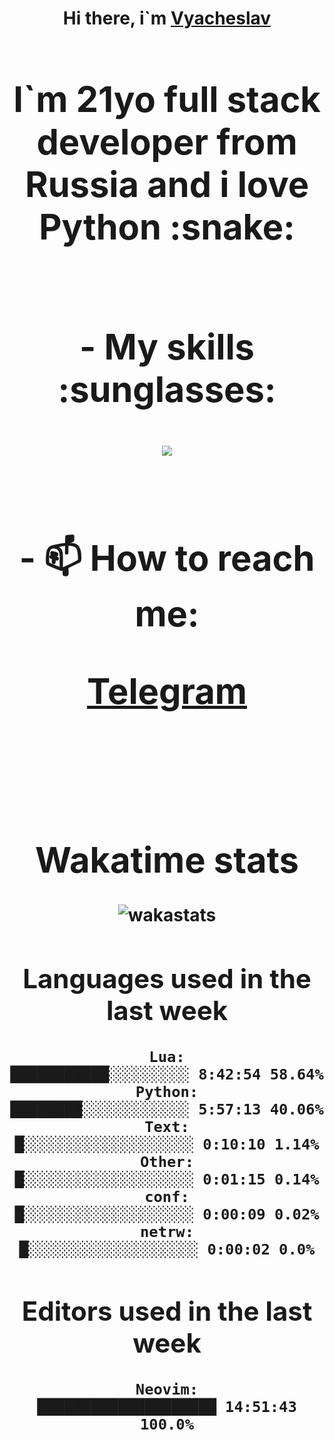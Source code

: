 <h1 align='center'>Hi there, i`m <a href='https://t.me/syavabrazzzers'>Vyacheslav<a/> <h1/>

<p>I`m 21yo full stack developer from Russia and i love Python :snake: <p/>

<br>
- My skills :sunglasses:
<p align="center">
    <img src="https://skillicons.dev/icons?i=git,docker,linux,postgres,mysql,python,django,fastapi,javascript,typescript,react,next,tailwind" />
<p/>

<br>
- 📫 How to reach me: 
<p>
<a href='https://t.me/syavabrazzzers'>Telegram<a/>
<p/>
<br>

<h1 align='center'>Wakatime stats</h1>

<img alt="wakastats" src="https://waka-widget.up.railway.app/language?langs=all&user=TaiLo&randomGradient=true&bgLineColor=696969&maxLangs=5&theme=dark" />
    
<!--START_SECTION:waka-->
## Languages used in the last week
```text
Lua:                  ███████████░░░░░░░░░ 8:42:54 58.64%
Python:               ████████░░░░░░░░░░░░ 5:57:13 40.06%
Text:                 █░░░░░░░░░░░░░░░░░░░ 0:10:10 1.14%
Other:                █░░░░░░░░░░░░░░░░░░░ 0:01:15 0.14%
conf:                 █░░░░░░░░░░░░░░░░░░░ 0:00:09 0.02%
netrw:                █░░░░░░░░░░░░░░░░░░░ 0:00:02 0.0%
```
## Editors used in the last week
```text
Neovim:               ████████████████████ 14:51:43 100.0%
```

<!--END_SECTION:waka-->


